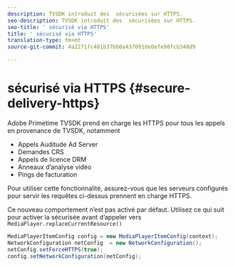 ```yaml
---
description: TVSDK introduit des  sécurisées sur HTTPS.
seo-description: TVSDK introduit des  sécurisées sur HTTPS.
seo-title: ' sécurisé via HTTPS'
title: ' sécurisé via HTTPS'
translation-type: tm+mt
source-git-commit: 4a2271fc481b37bb0a437091de6efe98fcb348d9

---
```



#  sécurisé via HTTPS {#secure-delivery-https}

Adobe Primetime TVSDK prend en charge les  HTTPS pour tous les appels en provenance de TVSDK, notamment

* Appels Auditude Ad Server
* Demandes CRS
* Appels de licence DRM
* Anneaux d’analyse vidéo
* Pings de facturation

Pour utiliser cette fonctionnalité, assurez-vous que les serveurs configurés pour servir les requêtes ci-dessus prennent en charge HTTPS.

Ce nouveau comportement n’est pas activé par défaut. Utilisez ce qui suit pour activer la  sécurisée avant d’appeler vers `MediaPlayer.replaceCurrentResource()`

```java
MediaPlayerItemConfig config = new MediaPlayerItemConfig(context);
NetworkConfiguration netConfig  = new NetworkConfiguration();
netConfig.setForceHTTPS(true);
config.setNetworkConfiguration(netConfig);
```
